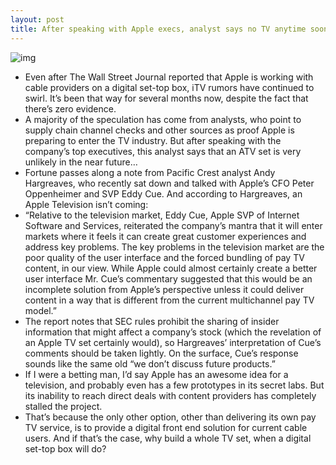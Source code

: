 ```yaml
---
layout: post
title: After speaking with Apple execs, analyst says no TV anytime soon
---
```

![img](http://media.idownloadblog.com/wp-content/uploads/2012/02/hdtv-111025.jpg)
* Even after The Wall Street Journal reported that Apple is working with cable providers on a digital set-top box, iTV rumors have continued to swirl. It’s been that way for several months now, despite the fact that there’s zero evidence.
* A majority of the speculation has come from analysts, who point to supply chain channel checks and other sources as proof Apple is preparing to enter the TV industry. But after speaking with the company’s top executives, this analyst says that an ATV set is very unlikely in the near future…
* Fortune passes along a note from Pacific Crest analyst Andy Hargreaves, who recently sat down and talked with Apple’s CFO Peter Oppenheimer and SVP Eddy Cue. And according to Hargreaves, an Apple Television isn’t coming:
* “Relative to the television market, Eddy Cue, Apple SVP of Internet Software and Services, reiterated the company’s mantra that it will enter markets where it feels it can create great customer experiences and address key problems. The key problems in the television market are the poor quality of the user interface and the forced bundling of pay TV content, in our view. While Apple could almost certainly create a better user interface Mr. Cue’s commentary suggested that this would be an incomplete solution from Apple’s perspective unless it could deliver content in a way that is different from the current multichannel pay TV model.”
* The report notes that SEC rules prohibit the sharing of insider information that might affect a company’s stock (which the revelation of an Apple TV set certainly would), so Hargreaves’ interpretation of Cue’s comments should be taken lightly. On the surface, Cue’s response sounds like the same old “we don’t discuss future products.”
* If I were a betting man, I’d say Apple has an awesome idea for a television, and probably even has a few prototypes in its secret labs. But its inability to reach direct deals with content providers has completely stalled the project.
* That’s because the only other option, other than delivering its own pay TV service, is to provide a digital front end solution for current cable users. And if that’s the case, why build a whole TV set, when a digital set-top box will do?

